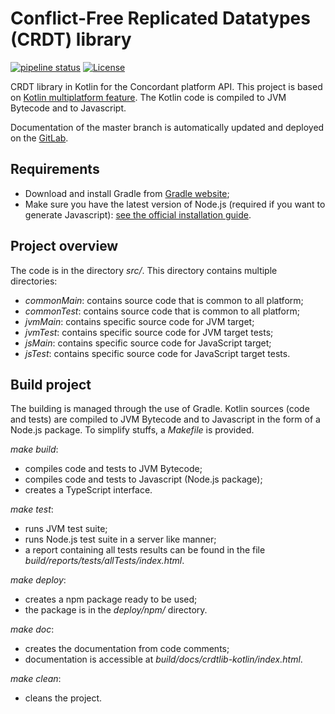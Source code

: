 # Conflict-Free Replicated Datatypes (CRDT) library

[![pipeline status](https://gitlab.inria.fr/concordant/software/crdtlib-kotlin/badges/master/pipeline.svg)](https://gitlab.inria.fr/concordant/software/crdtlib-kotlin/commits/master)
[![License](https://img.shields.io/badge/license-MIT-green)](https://opensource.org/licenses/MIT)

CRDT library in Kotlin for the Concordant platform API. This project is based on [Kotlin
multiplatform feature](https://kotlinlang.org/docs/reference/multiplatform.html). The Kotlin code is
compiled to JVM Bytecode and to Javascript.

Documentation of the master branch is automatically updated and deployed on the [GitLab](https://concordant.gitlabpages.inria.fr/software/c-crdtlib/c-crdtlib).

## Requirements

- Download and install Gradle from [Gradle website](https://gradle.org/install/);
- Make sure you have the latest version of Node.js (required if you want to generate Javascript):
  [see the official installation guide](https://nodejs.org/en/download/).

## Project overview

The code is in the directory *src/*. This directory contains multiple directories:

- *commonMain*: contains source code that is common to all platform;
- *commonTest*: contains source code that is common to all platform;
- *jvmMain*: contains specific source code for JVM target;
- *jvmTest*: contains specific source code for JVM target tests;
- *jsMain*: contains specific source code for JavaScript target;
- *jsTest*: contains specific source code for JavaScript target tests.

## Build project

The building is managed through the use of Gradle. Kotlin sources (code and tests) are compiled to
JVM Bytecode and to Javascript in the form of a Node.js package. To simplify stuffs, a *Makefile*
is provided.

*make build*:
- compiles code and tests to JVM Bytecode;
- compiles code and tests to Javascript (Node.js package);
- creates a TypeScript interface.

*make test*:
- runs JVM test suite;
- runs Node.js test suite in a server like manner;
- a report containing all tests results can be found in the file
  *build/reports/tests/allTests/index.html*.

*make deploy*:
- creates a npm package ready to be used;
- the package is in the *deploy/npm/* directory.

*make doc*:
- creates the documentation from code comments;
- documentation is accessible at *build/docs/crdtlib-kotlin/index.html*.

*make clean*:
- cleans the project.

